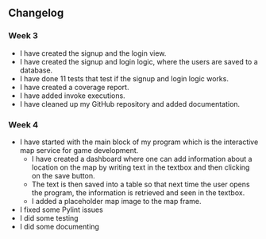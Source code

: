 ## Changelog

### Week 3

- I have created the signup and the login view.
- I have created the signup and login logic, where the users are saved to a database.
- I have done 11 tests that test if the signup and login logic works.
- I have created a coverage report.
- I have added invoke executions. 
- I have cleaned up my GitHub repository and added documentation.

### Week 4

- I have started with the main block of my program which is the interactive map service for game development.
  - I have created a dashboard where one can add information about a location on the map by writing text in the textbox and then clicking on the save button.
  - The text is then saved into a table so that next time the user opens the program, the information is retrieved and seen in the textbox.
  - I added a placeholder map image to the map frame. 
- I fixed some Pylint issues
- I did some testing
- I did some documenting 
    
